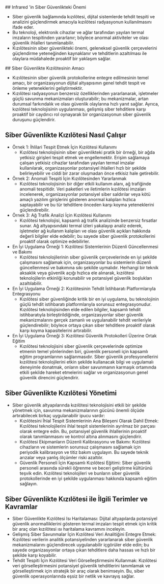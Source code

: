 ## Infrared 'in Siber Güvenlikteki Önemi
* Siber güvenlik bağlamında kızılötesi, dijital sistemlerde tehdit tespiti ve analizini güçlendirmek amacıyla kızılötesi radyasyonun kullanılmasını ifade eder.
* Bu teknoloji, elektronik cihazlar ve ağlar tarafından yayılan termal imzaların tespitinden yararlanır; böylece anormal aktiviteler ve olası güvenlik ihlalleri tanımlanabilir.
* Kızılötesinin siber güvenlikteki önemi, geleneksel güvenlik çerçevelerini güçlendirme yeteneğinden kaynaklanır ve tehditlerin azaltılması ile olaylara müdahalede proaktif bir yaklaşım sağlar.

## Siber Güvenlikte Kızılötesinin Amacı
* Kızılötesinin siber güvenlik protokollerine entegre edilmesinin temel amacı, bir organizasyonun dijital altyapısının genel tehdit tespit ve önleme yeteneklerini geliştirmektir.
* Kızılötesi radyasyonun benzersiz özelliklerinden yararlanarak, işletmeler güçlü savunma mekanizmaları oluşturabilir; bu mekanizmalar, artan durumsal farkındalık ve olası güvenlik olaylarına hızlı yanıt sağlar. Ayrıca, kızılötesi teknolojisinin uygulanması, gelişmiş siber tehditlere karşı proaktif bir caydırıcı rol oynayarak bir organizasyonun siber güvenlik duruşunu güçlendirir.

## Siber Güvenlikte Kızılötesi Nasıl Çalışır
* Örnek 1: İhlilari Tespit Etmek İçin Kızılötesi Kullanımı
    * Kızılötesi teknolojisinin siber güvenlikteki pratik bir örneği, bir ağda yetkisiz girişleri tespit etmek ve engellemektir. Erişim sağlamaya çalışan yetkisiz cihazlar tarafından yayılan termal imzalar kullanılarak, organizasyonlar potansiyel ihlalleri hızlı bir şekilde belirleyebilir ve ciddi bir zarar oluşmadan önce etkisiz hale getirebilir.
* Örnek 2: Anomali Tespiti İçin Kızılötesinden Yararlanmak
    * Kızılötesi teknolojisinin bir diğer etkili kullanım alanı, ağ trafiğinde anomali tespitidir. Veri paketleri ve iletimlerin kızılötesi imzaları incelenerek, organizasyonlar potansiyel siber saldırılar veya kötü amaçlı yazılım girişlerini gösteren anormal kalıpları hızlıca saptayabilir ve bu tür tehditlere önceden karşı koyma yeteneklerini güçlendirebilir.
* Örnek 3: Ağ Trafik Analizi İçin Kızılötesi Kullanımı
    * Kızılötesi teknolojisi, kapsamlı ağ trafik analizinde benzersiz fırsatlar sunar. Ağ altyapısındaki termal izleri yakalayıp analiz ederek, işletmeler ağ kullanım kalıpları ve olası güvenlik açıkları hakkında değerli bilgiler elde edebilir; bu sayede siber güvenlik protokollerini proaktif olarak optimize edebilirler.
* En İyi Uygulama Örneği 1: Kızılötesi Sistemlerinin Düzenli Güncellenmesi ve Bakımı
    * Kızılötesi teknolojilerinin siber güvenlik çerçevelerinde en iyi şekilde çalışmasını sağlamak için, organizasyonlar bu sistemlerin düzenli güncellenmesi ve bakımına sıkı şekilde uymalıdır. Herhangi bir teknik aksaklık veya güvenlik açığı hızlıca ele alınarak, kızılötesi teknolojilerin etkinliği korunabilir ve potansiyel güvenlik boşlukları azaltılabilir.
* En İyi Uygulama Örneği 2: Kızılötesinin Tehdit İstihbaratı Platformlarıyla Entegrasyonu
    * Kızılötesi siber güvenliğinde kritik bir en iyi uygulama, bu teknolojinin güçlü tehdit istihbaratı platformlarıyla sorunsuz entegrasyonudur. Kızılötesi teknolojisinden elde edilen bilgiler, kapsamlı tehdit istihbaratıyla birleştirildiğinde, organizasyonlar siber güvenlik mekanizmalarını gerçek zamanlı ve uygulanabilir tehdit verileriyle güçlendirebilir; böylece ortaya çıkan siber tehditlere proaktif olarak karşı koyma kapasitelerini artırabilir.
* En İyi Uygulama Örneği 3: Kızılötesi Güvenlik Protokolleri Üzerine Ortak Eğitim
    * Kızılötesi teknolojisini siber güvenlik çerçevelerinde optimize etmenin temel yönlerinden biri, güvenlik personeli için kapsamlı eğitim programlarının sağlanmasıdır. Siber güvenlik profesyonellerini kızılötesi teknolojilerini etkin şekilde kullanacak bilgi ve uygulamalı deneyimle donatmak, onların siber savunmanın karmaşık ortamında etkili şekilde hareket etmelerini sağlar ve organizasyonun genel güvenlik direncini güçlendirir.

## Siber Güvenlikte Kızılötesi Yönetimi
* Siber güvenlik altyapılarında kızılötesi teknolojisini etkili bir şekilde yönetmek için, savunma mekanizmalarının gücünü önemli ölçüde artırabilecek birkaç uygulanabilir ipucu vardır:
    * Kızılötesini İhlal Tespit Sistemlerinin Ana Bileşeni Olarak Dahil Etmek: Kızılötesi teknolojilerini ihlal tespit sistemlerinin ayrılmaz bir parçası olarak entegre edin. Bu, potansiyel güvenlik ihlallerinin proaktif olarak tanımlanmasını ve kontrol altına alınmasını güçlendirir.
    * Kızılötesi Ekipmanların Düzenli Kalibrasyonu ve Bakımı: Kızılötesi cihazların ve sistemlerin sorunsuz çalışmasını sağlamak için periyodik kalibrasyon ve titiz bakım uygulayın. Bu sayede teknik arızalar veya yanlış ölçümler riski azaltılır.
    * Güvenlik Personeli İçin Kapsamlı Kızılötesi Eğitimi: Siber güvenlik personeli arasında sürekli öğrenme ve beceri geliştirme kültürünü teşvik edin. Kızılötesi teknolojileri ve bunların siber güvenlik protokollerinde en iyi şekilde uygulanması hakkında kapsamlı eğitim sağlayın.

## Siber Güvenlikte Kızılötesi ile İlgili Terimler ve Kavramlar
* Siber Güvenlikte Kızılötesi Isı Haritalaması: Dijital altyapılarda potansiyel güvenlik anormalliklerini gösteren termal imzaları tespit etmek için kritik bir araç olan kızılötesi ısı haritalama kavramını inceleyin.
* Gelişmiş Siber Savunmalar İçin Kızılötesi Veri Analitiğini Entegre Etmek: Kızılötesi verilerin analitik potansiyelinden yararlanarak siber güvenlik mekanizmalarını güçlendirecek uygulanabilir içgörüler elde edin; bu sayede organizasyonlar ortaya çıkan tehditlere daha hassas ve hızlı bir şekilde karşı koyabilir.
* Tehdit Tespiti İçin Kızılötesi Veri Görselleştirmesini Kullanmak: Kızılötesi veri görselleştirmesini potansiyel güvenlik tehditlerini tanımlamak ve görselleştirmek için stratejik bir araç olarak benimseyin. Bu, siber güvenlik operasyonlarında eşsiz bir netlik ve kavrayış sağlar.